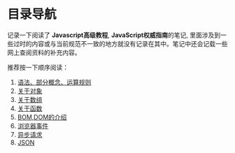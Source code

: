 # 目录导航
记录一下阅读了 **Javascript高级教程**, **JavaScript权威指南**的笔记, 里面涉及到一些过时的内容或与当前规范不一致的地方就没有记录在其中。笔记中还会记载一些网上查阅资料的补充内容。

推荐按一下顺序阅读：
1. [语法、部分概念、运算规则](./语言规则)
2. [关于对象](./对象)
3. [关于数组](./数组)
4. [关于函数](./函数)
5. [BOM,DOM的介绍](./BOM,DOM)
6. [浏览器事件](./事件)
7. [异步请求](./异步请求)
8. [JSON](./JSON)